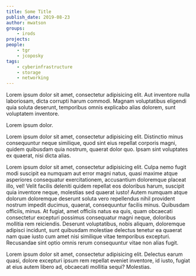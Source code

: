 ```yaml
---
title: Some Title
publish_date: 2019-08-23
author: mwatson
groups:
    - irods
projects:
people:
    - tgr
    - jcoposky
tags:
    - cyberinfrastructure
    - storage
    - networking
---
```


Lorem ipsum dolor sit amet, consectetur adipisicing elit. Aut inventore nulla laboriosam, dicta corrupti harum commodi. Magnam voluptatibus eligendi quia soluta deserunt, temporibus omnis explicabo alias dolorem, sunt voluptatem inventore.

Lorem ipsum dolor.

Lorem ipsum dolor sit amet, consectetur adipisicing elit. Distinctio minus consequuntur neque similique, quod sint eius repellat corporis magni, quidem quibusdam quia nostrum, quaerat dolor quo. Ipsam sint voluptates ex quaerat, nisi dicta alias.

Lorem ipsum dolor sit amet, consectetur adipisicing elit. Culpa nemo fugit modi suscipit ea numquam aut error magni natus, quasi maxime atque asperiores consequatur exercitationem, accusantium doloremque placeat illo, vel! Velit facilis deleniti quidem repellat eos doloribus harum, suscipit quia inventore neque, molestias sed quaerat iusto! Autem numquam atque dolorum doloremque deserunt soluta vero repellendus nihil provident nostrum impedit ducimus, quaerat, consequuntur facilis minus. Quibusdam officiis, minus. At fugiat, amet officiis natus ea quis, quam obcaecati consectetur excepturi possimus consequatur magni neque, doloribus mollitia rem reiciendis. Deserunt voluptatibus, nobis aliquam, doloremque adipisci incidunt, sunt quibusdam molestiae delectus tenetur ea quaerat nam quae iusto cum amet nisi similique vitae temporibus excepturi. Recusandae sint optio omnis rerum consequuntur vitae non alias fugit.

Lorem ipsum dolor sit amet, consectetur adipisicing elit. Delectus earum quasi, dolore excepturi ipsum rem repellat eveniet inventore, id iusto, fugiat at eius autem libero ad, obcaecati mollitia sequi? Molestias.

